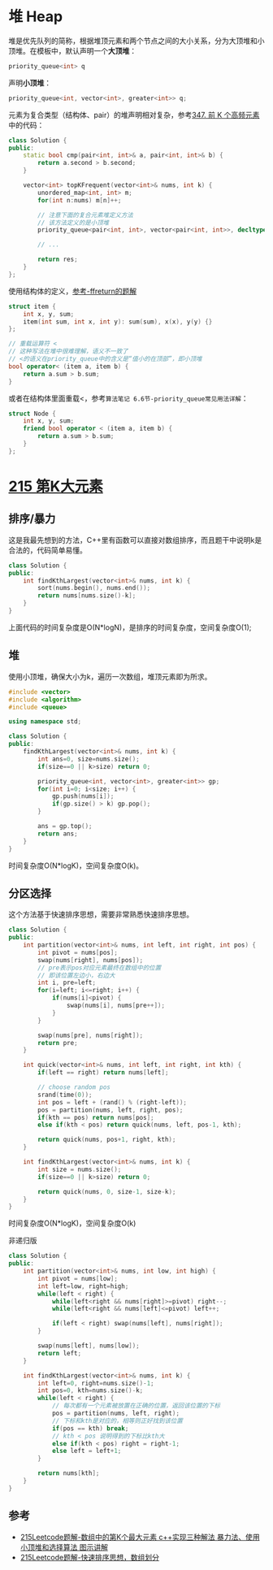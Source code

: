 # 堆 Heap
堆是优先队列的简称，根据堆顶元素和两个节点之间的大小关系，分为大顶堆和小顶堆。在<queue>模板中，默认声明一个**大顶堆**：
```cpp
priority_queue<int> q
```

声明**小顶堆**：
```cpp
priority_queue<int, vector<int>, greater<int>> q;
```

元素为复合类型（结构体、pair）的堆声明相对复杂，参考[347. 前 K 个高频元素](https://leetcode-cn.com/problems/top-k-frequent-elements/)中的代码：
```cpp
class Solution {
public:
    static bool cmp(pair<int, int>& a, pair<int, int>& b) {
        return a.second > b.second;
    }

    vector<int> topKFrequent(vector<int>& nums, int k) {
        unordered_map<int, int> m;
        for(int n:nums) m[n]++;

        // 注意下面的复合元素堆定义方法
        // 该方法定义的是小顶堆
        priority_queue<pair<int, int>, vector<pair<int, int>>, decltype (&cmp)> heap(cmp);

        // ...

        return res;
    }
};
```

使用结构体的定义，[参考-ffreturn的题解](https://leetcode-cn.com/problems/find-k-pairs-with-smallest-sums/solution/cjian-dan-yi-dong-you-xian-dui-lie-by-ff-t8cs/)
```cpp
struct item {
    int x, y, sum;
    item(int sum, int x, int y): sum(sum), x(x), y(y) {}
};

// 重载运算符 <
// 这种写法在堆中很难理解，语义不一致了
// <的语义在priority_queue中的含义是“值小的在顶部”，即小顶堆
bool operator< (item a, item b) {
    return a.sum > b.sum;
}
```

或者在结构体里面重载<，参考`算法笔记 6.6节-priority_queue常见用法详解`：
```cpp
struct Node {
    int x, y, sum;
    friend bool operator < (item a, item b) {
        return a.sum > b.sum;
    }
};
```

# [215 第K大元素](https://leetcode-cn.com/problems/kth-largest-element-in-an-array/)

## 排序/暴力
这是我最先想到的方法，C++里有函数可以直接对数组排序，而且题干中说明k是合法的，代码简单易懂。
```cpp
class Solution {
public:
    int findKthLargest(vector<int>& nums, int k) {
        sort(nums.begin(), nums.end());
        return nums[nums.size()-k];
    }
}
```

上面代码的时间复杂度是O(N*logN)，是排序的时间复杂度，空间复杂度O(1);

## 堆
使用小顶堆，确保大小为k，遍历一次数组，堆顶元素即为所求。
```cpp
#include <vector>
#include <algorithm>
#include <queue>

using namespace std;

class Solution {
public:
    findKthLargest(vector<int>& nums, int k) {
        int ans=0, size=nums.size();
        if(size==0 || k>size) return 0;

        priority_queue<int, vector<int>, greater<int>> gp;
        for(int i=0; i<size; i++) {
            gp.push(nums[i]);
            if(gp.size() > k) gp.pop();
        }

        ans = gp.top();
        return ans;
    }
}
```

时间复杂度O(N*logK)，空间复杂度O(k)。

## 分区选择
这个方法基于快速排序思想，需要非常熟悉快速排序思想。
```cpp
class Solution {
public:
    int partition(vector<int>& nums, int left, int right, int pos) {
        int pivot = nums[pos];
        swap(nums[right], nums[pos]);
        // pre表示pos对应元素最终在数组中的位置
        // 即该位置左边小，右边大
        int i, pre=left;
        for(i=left; i<=right; i++) {
            if(nums[i]<pivot) {
                swap(nums[i], nums[pre++]);
            }
        }

        swap(nums[pre], nums[right]);
        return pre;
    }

    int quick(vector<int>& nums, int left, int right, int kth) {
        if(left == right) return nums[left];

        // choose random pos
        srand(time(0));
        int pos = left + (rand() % (right-left));
        pos = partition(nums, left, right, pos);
        if(kth == pos) return nums[pos];
        else if(kth < pos) return quick(nums, left, pos-1, kth);

        return quick(nums, pos+1, right, kth);
    }

    int findKthLargest(vector<int>& nums, int k) {
        int size = nums.size();
        if(size==0 || k>size) return 0;

        return quick(nums, 0, size-1, size-k);
    }
}
```

时间复杂度O(N*logK)，空间复杂度O(k)

非递归版
```cpp
class Solution {
public:
    int partition(vector<int>& nums, int low, int high) {
        int pivot = nums[low];
        int left=low, right=high;
        while(left < right) {
            while(left<right && nums[right]>=pivot) right--;
            while(left<right && nums[left]<=pivot) left++;

            if(left < right) swap(nums[left], nums[right]);
        }

        swap(nums[left], nums[low]);
        return left;
    }

    int findKthLargest(vector<int>& nums, int k) {
        int left=0, right=nums.size()-1;
        int pos=0, kth=nums.size()-k;
        while(left < right) {
            // 每次都有一个元素被放置在正确的位置，返回该位置的下标
            pos = partition(nums, left, right);
            // 下标和kth是对应的，相等则正好找到该位置
            if(pos == kth) break;
            // kth < pos 说明得到的下标比kth大
            else if(kth < pos) right = right-1;
            else left = left+1;
        }

        return nums[kth];
    }
}
```


## 参考
- [215Leetcode题解-数组中的第K个最大元素 c++实现三种解法 暴力法、使用小顶堆和选择算法 图示讲解](https://leetcode-cn.com/problems/kth-largest-element-in-an-array/solution/shu-zu-zhong-de-di-kge-zui-da-yuan-su-cshi-xian-sa/)
- [215Leetcode题解-快速排序思想，数组划分](https://leetcode-cn.com/problems/kth-largest-element-in-an-array/solution/kuai-su-pai-xu-si-xiang-shu-zu-hua-fen-by-liushang/)
